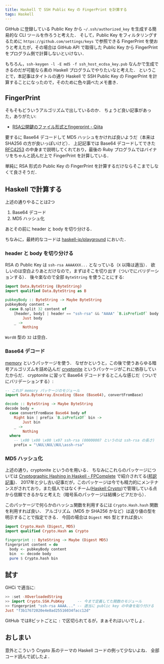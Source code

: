 ```yaml
---
title: Haskell で SSH Public Key の FingerPrint を計算する
tags: Haskell
---
```


GitHub に登録している Public Key から `~/.ssh/authorized_key` を生成する簡易的な CLI ツールを作ろうと考えた．
そして，Public Key をフィルタリングするために `https://github.com/settings/keys` で参照できる FingerPrint を使おうと考えたが，その場合は GitHub API で取得した Public Key から FingerPrint をプログラム側で計算しないといけない．

もちろん，`ssh-keygen -l -E md5 -f ssh_host_ecdsa_key.pub` なんかで生成できるのだが可能なら素の Haskell プログラムでやりたいなと考えた．
ということで，本記事はタイトルの通り Haskell で SSH Public Key の FingerPrint を計算することになったので，そのために色々調べたメモ書き．

## FingerPrint

そもそもどういうアルゴリズムで出しているのか．
ちょうど良い記事があった，ありがたい:

- [RSA公開鍵のファイル形式とfingerprint - Qiita](https://qiita.com/hotpepsi/items/128f3a660cee8b5467c6)

要するに Base64 デコードして MD5 ハッシュをかければ良いようだ（本来は SHA256 の方が良いっぽいけど）．
上記記事では Base64 デコードしてできた [RFC4253](https://www.ietf.org/rfc/rfc4253.txt) の中身まで説明してくれており，最後の Ruby プログラムではバイナリをちゃんと読んだ上で FingerPrint を計算している．

単純に RSA 形式の Public Key の FingerPrint を計算するだけならそこまでしなくて良さそうだ．

## Haskell で計算する

上述の通りやることは2つ

1. Base64 デコード
2. MD5 ハッシュ化

あとその前に header と body を切り分ける．

ちなみに，最終的なコードは [haskell-jp/playground](https://github.com/haskell-jp/playground/pull/1) においた．

### header と body を切り分ける

RSA の Public Key は `ssh-rsa AAAAXXX...` となっている（`X` 以降は適当）．
欲しいのは空白よりあとだけなので，まずはそこを切り出す（ついでにバリデーションする）．
後々楽なので全部 `ByteString` を使うことにする:

```haskell
import Data.ByteString (ByteString)
import qualified Data.ByteString as B

pubkeyBody :: ByteString -> Maybe ByteString
pubkeyBody content =
  case B.split 32 content of
    [header, body] | header == "ssh-rsa" && "AAAA" `B.isPrefixOf` body ->
        Just body
    _ ->
        Nothing
```

`Word8` 型の `32` は空白．

### Base64 デコード

[memory](https://hackage.haskell.org/package/memory) というパッケージを使う．
なぜかというと，この後で使うあらゆる暗号アルゴリズムを詰め込んだ [cryptonite](http://hackage.haskell.org/package/cryptonite) というパッケージがこれに依存していたからだ．
cryptonite に習って Base64 デコードするとこんな感じだ（ついでにバリデーションする）:

```haskell
-- これが memory パッケージのモジュール
import Data.ByteArray.Encoding (Base (Base64), convertFromBase)

decode :: ByteString -> Maybe ByteString
decode body =
  case convertFromBase Base64 body of
    Right bin | prefix `B.isPrefixOf` bin ->
        Just bin
    _ ->
        Nothing
  where
    -- \x00 \x00 \x00 \x07 ssh-rsa (00000007 というのは ssh-rsa の長さ)
    prefix = "\NUL\NUL\NUL\assh-rsa"
```

### MD5 ハッシュ化

上述の通り，cryptonite というのを用いる．
ちなみにこれらのパッケージについては [Cryptographic Hashing in Haskell - FPComplete](https://www.fpcomplete.com/blog/2017/09/cryptographic-hashing-haskell) で紹介されてる([邦訳記事](https://haskell.e-bigmoon.com/posts/2017/09-18-cryptographic-hashing-haskell.html))．
2017年と少し古い記事だが，このパッケージは今でも精力的にメンテナンスがされており，また個人ではなくチーム([Haskell Crypto](https://github.com/haskell-crypto))で管理している点から信頼できるかなと考えた（暗号系のパッケージは結構シビアだから）．

このパッケージで何らかのハッシュ関数を利用するには `Crypto.Hash.hash` 関数を利用すれば良い．
アルゴリズム（MD5 か SHA256 かなど）は返り値の型を明示することで指定できる．
今回の場合は `Digest MD5` 型とすれば良い:

```haskell
import Crypto.Hash (Digest, MD5)
import qualified Crypto.Hash as Crypto

fingerprint :: ByteString -> Maybe (Digest MD5)
fingerprint content = do
  body <- pubkeyBody content
  bin  <- decode body
  pure $ Crypto.hash bin
```

## 試す

GHCi で適当に:

```haskell
>> :set -XOverloadedString
>> import Crypto.SSH.PubKey      -- 今まで定義してた関数のモジュール
>> fingerprint "ssh-rsa AAAA..." -- 適当に public key の中身を貼り付ける
Just "f3b17672020e4e8ad25516034facc12d"
```

GitHub では8ビットごとに `:` で区切られてるが，まぁそれはいいでしょ．

## おしまい

意外とこういう Crypto 系のテーマの Haskell コードの例って少ないよね．
全部コード読んで試したよ．
